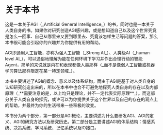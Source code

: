 # 关于本书

这是一本关于AGI（\_Artificial General Intelligence\_）的书，同时也是一本关于人类自身的书。如果你对研究创造AGI感兴趣，或是想知道自己以及这个世界究竟是怎么一回事、自己从哪里来又要到哪里去、究竟该怎样生活等问题的答案，那么本书很可能会引起你的兴趣并为你提供有用的帮助。



AGI即通用人工智能，亦称为强人工智能（\_Strong AI\_）、人类级AI（\_human-level AI\_），可以通俗地理解为能在任何环境下学习并作出合理行动的智能Agent，简单的来说就是内在和表现都像人类那样（\_而不是像弱人工智能或机器学习算法那样限定在某一特定领域\_）。



本书主要讲述了AGI的概念、意义以及体系结构，而由于AGI是基于对人类自身的认知研究创造出来的，所以在本书中也会不可避免地探究人类自身的存在以及内部原理（\_\*\*需要注意的是，以上均只是理论，并不一定代表实际原理\*\*\_）。而这部分关于人类自身的探究，或许可以为你提供关于这个世界以及自己的存在的观点上的帮助，并最终为你的生活带来一些积极的改变。



本书分为两个部分，第一部分是AGI概论，主要讲述为什么要研发AGI、AGI的定义、AGI的研究方法以及研究历史。第二部分是主要讲述AGI的体系结构：情感系统、决策系统、学习系统、记忆系统以及IO接口。



